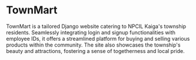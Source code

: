 # TownMart

TownMart is a tailored Django website catering to NPCIL Kaiga's township residents. Seamlessly integrating login and signup functionalities with employee IDs, it offers a streamlined platform for buying and selling various products within the community. The site also showcases the township's beauty and attractions, fostering a sense of togetherness and local pride.